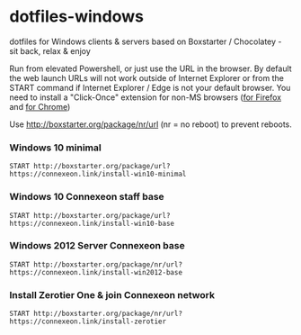 # dotfiles-windows
dotfiles for Windows clients &amp; servers based on Boxstarter / Chocolatey - sit back, relax &amp; enjoy

Run from elevated Powershell, or just use the URL in the browser. By default the web launch URLs will not work outside of Internet Explorer or from the START command if Internet Explorer / Edge is not your default browser. You need to install a "Click-Once" extension for non-MS browsers ([for Firefox](https://addons.mozilla.org/en-us/firefox/addon/microsoft-net-framework-assist/) and [for Chrome](https://chrome.google.com/webstore/detail/windows-remix-clickonce-h/dgpgholdldjjbcmpeckiephjigdpikan))

Use http://boxstarter.org/package/nr/url (nr = no reboot) to prevent reboots. 

### Windows 10 minimal 
`START http://boxstarter.org/package/url?https://connexeon.link/install-win10-minimal`

### Windows 10 Connexeon staff base
`START http://boxstarter.org/package/url?https://connexeon.link/install-win10-base`

### Windows 2012 Server Connexeon base 
`START http://boxstarter.org/package/nr/url?https://connexeon.link/install-win2012-base`

### Install Zerotier One & join Connexeon network 
`START http://boxstarter.org/package/nr/url?https://connexeon.link/install-zerotier`

